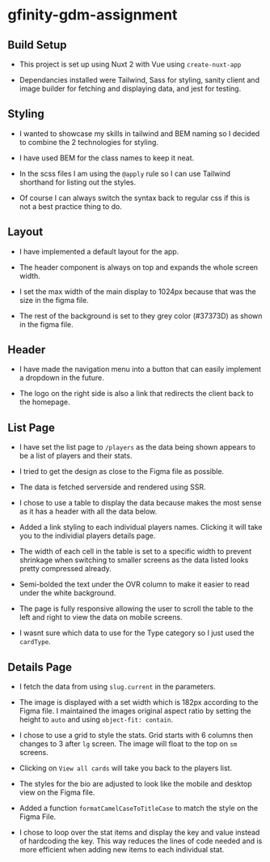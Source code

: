 # gfinity-gdm-assignment

## Build Setup

- This project is set up using Nuxt 2 with Vue using `create-nuxt-app`

- Dependancies installed were Tailwind, Sass for styling, sanity client and image builder for fetching and displaying data, and jest for testing.

## Styling

- I wanted to showcase my skills in tailwind and BEM naming so I decided to combine the 2 technologies for styling. 

- I have used BEM for the class names to keep it neat.

- In the scss files I am using the `@apply` rule so I can use Tailwind shorthand for listing out the styles. 

- Of course I can always switch the syntax back to regular css if this is not a best practice thing to do.

## Layout

- I have implemented a default layout for the app.

- The header component is always on top and expands the whole screen width.

- I set the max width of the main display to 1024px because that was the size in the figma file.

- The rest of the background is set to they grey color (#37373D) as shown in the figma file.

## Header

- I have made the navigation menu into a button that can easily implement a dropdown in the future.

- The logo on the right side is also a link that redirects the client back to the homepage.

## List Page

- I have set the list page to `/players` as the data being shown appears to be a list of players and their stats.

- I tried to get the design as close to the Figma file as possible.

- The data is fetched serverside and rendered using SSR.

- I chose to use a table to display the data because makes the most sense as it has a header with all the data below.

- Added a link styling to each individual players names. Clicking it will take you to the individial players details page.

- The width of each cell in the table is set to a specific width to prevent shrinkage when switching to smaller screens as the data listed looks pretty compressed already.

- Semi-bolded the text under the OVR column to make it easier to read under the white background.

- The page is fully responsive allowing the user to scroll the table to the left and right to view the data on mobile screens.

- I wasnt sure which data to use for the Type category so I just used the `cardType`.

## Details Page

- I fetch the data from using `slug.current` in the parameters.

- The image is displayed with a set width which is 182px according to the Figma file. 
I maintained the images original aspect ratio by setting the height to `auto` and using `object-fit: contain`.

- I chose to use a grid to style the stats.
Grid starts with 6 columns then changes to 3 after `lg` screen.
The image will float to the top on `sm` screens.

- Clicking on `View all cards` will take you back to the players list.

- The styles for the bio are adjusted to look like the mobile and desktop view on the Figma file.

- Added a function `formatCamelCaseToTitleCase` to match the style on the Figma File.

- I chose to loop over the stat items and display the key and value instead of hardcoding the key.
This way reduces the lines of code needed and is more efficient when adding new items to each individual stat.
